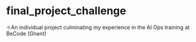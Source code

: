 # final_project_challenge
⚛️An individual project culminating my experience in the AI Ops training at BeCode (Ghent)
